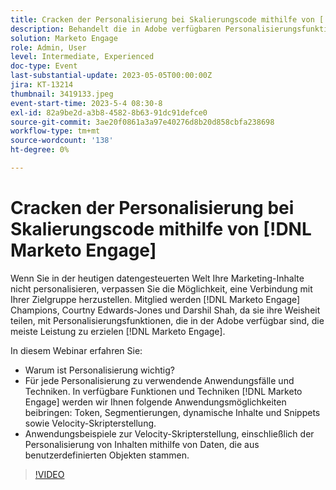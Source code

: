 ```yaml
---
title: Cracken der Personalisierung bei Skalierungscode mithilfe von [!DNL Marketo Engage]
description: Behandelt die in Adobe verfügbaren Personalisierungsfunktionen [!DNL Marketo Engage]; Token, Segmentierungen, dynamische Inhalte und Snippets sowie Velocity-Skripterstellung.  Anwendungsbeispiele zur Velocity-Skripterstellung, einschließlich der Personalisierung von Inhalten mithilfe von Daten, die aus benutzerdefinierten Objekten stammen.
solution: Marketo Engage
role: Admin, User
level: Intermediate, Experienced
doc-type: Event
last-substantial-update: 2023-05-05T00:00:00Z
jira: KT-13214
thumbnail: 3419133.jpeg
event-start-time: 2023-5-4 08:30-8
exl-id: 82a9be2d-a3b8-4582-8b63-91dc91defce0
source-git-commit: 3ae20f0861a3a97e40276d8b20d858cbfa238698
workflow-type: tm+mt
source-wordcount: '138'
ht-degree: 0%

---
```



# Cracken der Personalisierung bei Skalierungscode mithilfe von [!DNL Marketo Engage]

Wenn Sie in der heutigen datengesteuerten Welt Ihre Marketing-Inhalte nicht personalisieren, verpassen Sie die Möglichkeit, eine Verbindung mit Ihrer Zielgruppe herzustellen. Mitglied werden [!DNL Marketo Engage] Champions, Courtny Edwards-Jones und Darshil Shah, da sie ihre Weisheit teilen, mit Personalisierungsfunktionen, die in der Adobe verfügbar sind, die meiste Leistung zu erzielen [!DNL Marketo Engage].

In diesem Webinar erfahren Sie:

* Warum ist Personalisierung wichtig?
* Für jede Personalisierung zu verwendende Anwendungsfälle und Techniken. In verfügbare Funktionen und Techniken [!DNL Marketo Engage] werden wir Ihnen folgende Anwendungsmöglichkeiten beibringen: Token, Segmentierungen, dynamische Inhalte und Snippets sowie Velocity-Skripterstellung.
* Anwendungsbeispiele zur Velocity-Skripterstellung, einschließlich der Personalisierung von Inhalten mithilfe von Daten, die aus benutzerdefinierten Objekten stammen.

>[!VIDEO](https://video.tv.adobe.com/v/3419133/?learn=on)
